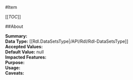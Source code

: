 #Item

[[_TOC_]]

##About

**Summary:**   
**Data Type:** [[Rdl.DataSetsType|/API/Rdl/Rdl-DataSetsType]]  
**Accepted Values:**   
**Default Value:** null  
**Impacted Features:**   
**Purpose:**   
**Usage:**   
**Caveats:**   

